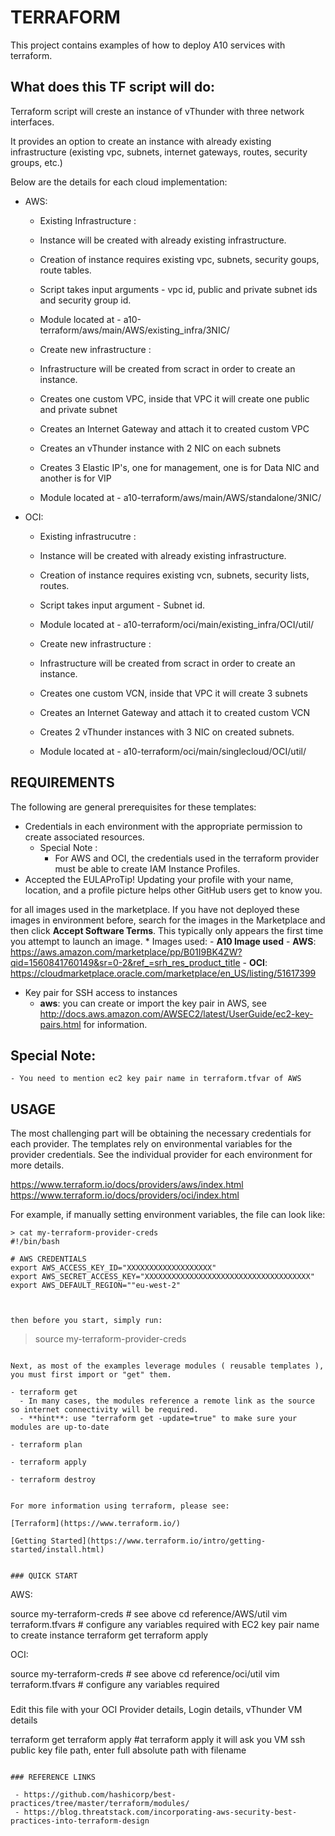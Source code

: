 # TERRAFORM

This project contains examples of how to deploy A10 services with terraform.

## What does this TF script will do:
Terraform script will creste an instance of vThunder with three network interfaces. 

It provides an option to create an instance with already existing infrastructure (existing vpc, subnets, internet gateways, routes, security groups, etc.)

Below are the details for each cloud implementation:

 - AWS:
    - Existing Infrastructure :
     - Instance will be created with already existing infrastructure.
     - Creation of instance requires existing vpc, subnets, security goups, route tables.
     - Script takes input arguments - vpc id, public and private subnet ids and security group id.
     - Module located at - a10-terraform/aws/main/AWS/existing_infra/3NIC/
    
    - Create new infrastructure :
     - Infrastructure will be created from scract in order to create an instance.
     - Creates one custom VPC, inside that VPC it will create one public and private subnet
     - Creates an Internet Gateway and attach it to created custom VPC
     - Creates an vThunder instance with 2 NIC on each subnets
     - Creates 3 Elastic IP's, one for management, one is for Data NIC and another is for VIP
     - Module located at - a10-terraform/aws/main/AWS/standalone/3NIC/

 - OCI:
    - Existing infrastrucutre :
     - Instance will be created with already existing infrastructure.
     - Creation of instance requires existing vcn, subnets, security lists, routes.
     - Script takes input argument - Subnet id.
     - Module located at - a10-terraform/oci/main/existing_infra/OCI/util/
    
    - Create new infrastructure :
     - Infrastructure will be created from scract in order to create an instance.
     - Creates one custom VCN, inside that VPC it will create 3 subnets
     - Creates an Internet Gateway and attach it to created custom VCN
     - Creates 2 vThunder instances with 3 NIC on created subnets.
     - Module located at - a10-terraform/oci/main/singlecloud/OCI/util/


## REQUIREMENTS

The following are general prerequisites for these templates:
 - Credentials in each environment with the appropriate permission to create associated resources.
    * Special Note :
        * For AWS and OCI, the credentials used in the terraform provider must be able to create IAM Instance Profiles.
 - Accepted the EULAProTip! Updating your profile with your name, location, and a profile picture helps other GitHub users get to know you.

 for all images used in the marketplace. If you have not deployed these images in environment before, search for the images in the Marketplace and then click **Accept Software Terms**.  This typically only appears the first time you attempt to launch an image.
    * Images used:
        - **A10 Image used**
            - **AWS**:
                 https://aws.amazon.com/marketplace/pp/B01I9BK4ZW?qid=1560841760149&sr=0-2&ref_=srh_res_product_title
            - **OCI**:
                 https://cloudmarketplace.oracle.com/marketplace/en_US/listing/51617399

 - Key pair for SSH access to instances
    - **aws**: you can create or import the key pair in AWS, see http://docs.aws.amazon.com/AWSEC2/latest/UserGuide/ec2-key-pairs.html for information.

## Special Note:
    - You need to mention ec2 key pair name in terraform.tfvar of AWS

## USAGE

The most challenging part will be obtaining the necessary credentials for each provider. The templates rely on environmental variables for the provider credentials. See the individual provider for each environment for more details.

https://www.terraform.io/docs/providers/aws/index.html
https://www.terraform.io/docs/providers/oci/index.html

For example, if manually setting environment variables, the file can look like:


```
> cat my-terraform-provider-creds
#!/bin/bash

# AWS CREDENTIALS
export AWS_ACCESS_KEY_ID="XXXXXXXXXXXXXXXXXXX"
export AWS_SECRET_ACCESS_KEY="XXXXXXXXXXXXXXXXXXXXXXXXXXXXXXXXXXXXX"
export AWS_DEFAULT_REGION=""eu-west-2"



then before you start, simply run:

```
> source my-terraform-provider-creds
```

Next, as most of the examples leverage modules ( reusable templates ), you must first import or "get" them.

- terraform get
  - In many cases, the modules reference a remote link as the source so internet connectivity will be required.
  - **hint**: use "terraform get -update=true" to make sure your modules are up-to-date

- terraform plan

- terraform apply

- terraform destroy


For more information using terraform, please see:

[Terraform](https://www.terraform.io/)

[Getting Started](https://www.terraform.io/intro/getting-started/install.html)


### QUICK START

```
AWS:

source my-terraform-creds # see above
cd reference/AWS/util
vim terraform.tfvars      # configure any variables required with EC2 key pair name to create instance
terraform get
terraform apply


OCI:

source my-terraform-creds # see above
cd reference/oci/util
vim terraform.tfvars      # configure any variables required
###
Edit this file with your OCI Provider details, Login details, vThunder VM details

terraform get
terraform apply
#at terraform apply it will ask you VM ssh public key file path, enter full absolute path with filename

```

### REFERENCE LINKS

 - https://github.com/hashicorp/best-practices/tree/master/terraform/modules/
 - https://blog.threatstack.com/incorporating-aws-security-best-practices-into-terraform-design
